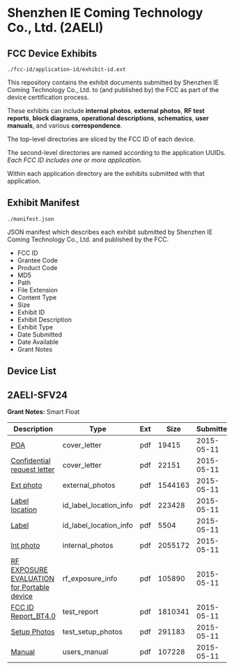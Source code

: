 # Shenzhen IE Coming Technology Co., Ltd. (2AELI)
## FCC Device Exhibits

```
./fcc-id/application-id/exhibit-id.ext
```

This repository contains the exhibit documents submitted by Shenzhen IE Coming Technology Co., Ltd. to (and published by) the FCC as part of the device certification process.

These exhibits can include **internal photos**, **external photos**, **RF test reports**, **block diagrams**, **operational descriptions**, **schematics**, **user manuals**, and various **correspondence**.

The top-level directories are sliced by the FCC ID of each device.

The second-level directories are named according to the application UUIDs. *Each FCC ID includes one or more application.*

Within each application directory are the exhibits submitted with that application. 

## Exhibit Manifest

```
./manifest.json
```

JSON manifest which describes each exhibit submitted by Shenzhen IE Coming Technology Co., Ltd. and published by the FCC.

- FCC ID
- Grantee Code
- Product Code
- MD5
- Path
- File Extension
- Content Type
- Size
- Exhibit ID
- Exhibit Description
- Exhibit Type
- Date Submitted
- Date Available
- Grant Notes

## Device List
## 2AELI-SFV24
**Grant Notes:** Smart Float

| Description | Type | Ext | Size | Submitted | Available |
| ----------- | ---- | --- | ---- | --------- | --------- |
| [POA](2AELI-SFV24/46c7bd909094dcc7afe315cc7f4936b7/2609269.pdf) | cover_letter | pdf | 19415 | 2015-05-11 | 2015-05-11 |
| [Confidential request letter](2AELI-SFV24/46c7bd909094dcc7afe315cc7f4936b7/2609270.pdf) | cover_letter | pdf | 22151 | 2015-05-11 | 2015-05-11 |
| [Ext photo](2AELI-SFV24/46c7bd909094dcc7afe315cc7f4936b7/2609291.pdf) | external_photos | pdf | 1544163 | 2015-05-11 | 2015-05-11 |
| [Label location](2AELI-SFV24/46c7bd909094dcc7afe315cc7f4936b7/2609293.pdf) | id_label_location_info | pdf | 223428 | 2015-05-11 | 2015-05-11 |
| [Label](2AELI-SFV24/46c7bd909094dcc7afe315cc7f4936b7/2609294.pdf) | id_label_location_info | pdf | 5504 | 2015-05-11 | 2015-05-11 |
| [Int photo](2AELI-SFV24/46c7bd909094dcc7afe315cc7f4936b7/2609292.pdf) | internal_photos | pdf | 2055172 | 2015-05-11 | 2015-05-11 |
| [RF EXPOSURE EVALUATION for Portable device](2AELI-SFV24/46c7bd909094dcc7afe315cc7f4936b7/2609272.pdf) | rf_exposure_info | pdf | 105890 | 2015-05-11 | 2015-05-11 |
| [FCC ID Report_BT4.0](2AELI-SFV24/46c7bd909094dcc7afe315cc7f4936b7/2609271.pdf) | test_report | pdf | 1810341 | 2015-05-11 | 2015-05-11 |
| [Setup Photos](2AELI-SFV24/46c7bd909094dcc7afe315cc7f4936b7/2609273.pdf) | test_setup_photos | pdf | 291183 | 2015-05-11 | 2015-05-11 |
| [Manual](2AELI-SFV24/46c7bd909094dcc7afe315cc7f4936b7/2609295.pdf) | users_manual | pdf | 107228 | 2015-05-11 | 2015-05-11 |
